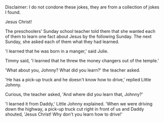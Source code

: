 Disclaimer: I do not condone these jokes, they are from a collection of jokes I found.

Jesus Christ!

The preschoolers' Sunday school teacher told them that she wanted each of them to learn one fact about Jesus by the following Sunday. The next Sunday, she asked each of them what they had learned.

'I learned that he was born in a manger,' said Julie.

Timmy said, 'I learned that he threw the money changers out of the temple.'

'What about you, Johnny? What did you learn?' the teacher asked.

'He has a pick-up truck and he doesn't know how to drive,' replied Little Johnny.

Curious, the teacher asked, 'And where did you learn that, Johnny?'

'I learned it from Daddy,' Little Johnny explained. 'When we were driving down the highway, a pick-up truck cut right in front of us and Daddy shouted, 'Jesus Christ! Why don't you learn how to drive!'

